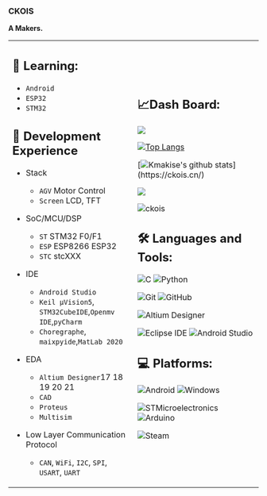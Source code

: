 ### CKOIS
**A Makers.**

<table>

<tr>
<td style = "width: 50%;">

## 📇 Learning:

- `Android`
- `ESP32`
- `STM32`

  
## 👔 Development Experience
- Stack
  - `AGV` Motor Control
  - `Screen` LCD, TFT
  
- SoC/MCU/DSP
  - `ST` STM32 F0/F1
  - `ESP` ESP8266 ESP32
  - `STC` stcXXX
- IDE
  - `Android Studio`
  - `Keil μVision5`, `STM32CubeIDE`,`Openmv IDE`,`pyCharm`
  - `Choregraphe`, `maixpyide`,`MatLab 2020`
- EDA
  - `Altium Designer`17 18 19 20 21
  - `CAD`
  - `Proteus`
  - `Multisim`

- Low Layer Communication Protocol
  - `CAN`, `WiFi`, `I2C`, `SPI`, `USART`, `UART`
  
</td>
<td style = "width: 50%;">
  
##  📈Dash Board:
![](https://count.getloli.com/get/@kmakise.github.readme)

[![Top Langs](https://github-readme-stats.vercel.app/api/top-langs/?username=kmakise&text_color=FFFF00&bg_color=282828&hide=HTML,Tex&layout=compact)](https://ckois.cn/) 
  
[![Kmakise's github stats](https://github-readme-stats.vercel.app/api?username=ckois&show_icons=true&icon_color=FF8C00&text_color=FFFF00&bg_color=282828&hide_title=true")](https://ckois.cn/)  

![](https://github-profile-summary-cards.vercel.app/api/cards/profile-details?username=ckois&theme=monokai)
 
<img src="https://komarev.com/ghpvc/?username=ckois" alt="ckois" />  

## 🛠 Languages and Tools:

![C](https://img.shields.io/badge/-C-A8B9CC?style=flat-square&logo=C&logoColor=white)
![Python](https://img.shields.io/badge/-Python-3776AB?style=flat-square&logo=Python&logoColor=white)

![Git](https://img.shields.io/badge/Git-F05032?style=flat-square&logo=Git&logoColor=white)
![GitHub](https://img.shields.io/badge/-GitHub-181717?style=flat-square&logo=GitHub&logoColor=white)

![Altium Designer](https://img.shields.io/badge/-Altium%20Designer-A5915F?style=flat-square&logo=Altium-Designer&logoColor=white)


![Eclipse IDE](https://img.shields.io/badge/-Eclipse%20IDE-2C2255?style=flat-square&logo=Eclipse-IDE&logoColor=white)
![Android Studio](https://img.shields.io/badge/-Android%20Studio-444444?style=flat-square&logo=android-studio&logoColor=3DDC84)


## 💻 Platforms:

![Android](https://img.shields.io/badge/-Android-444444?style=flat-square&logo=android)
![Windows](https://img.shields.io/badge/-Windows-444444?style=flat-square&logo=windows&logoColor=0078D6)

![STMicroelectronics](https://img.shields.io/badge/-STMicroelectronics-444444?style=flat-square&logo=STMicroelectronics&logoColor=03234B)
![Arduino](https://img.shields.io/badge/-Arduino-444444?style=flat-square&logo=Arduino)

![Steam](https://img.shields.io/badge/-Steam-000000?style=flat-square&logo=Steam&logoColor=white)
  
</td>
</tr>
</table>  

